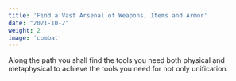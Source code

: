 ```yaml
---
title: 'Find a Vast Arsenal of Weapons, Items and Armor'
date: "2021-10-2"
weight: 2
image: 'combat'
---
```

Along the path you shall find the tools you need both physical and metaphysical to achieve the tools you need for not only unification.
